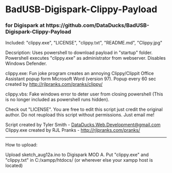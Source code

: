 <h1>BadUSB-Digispark-Clippy-Payload</h1> <h3>for Digispark at https://github.com/DataDucks/BadUSB-Digispark-Clippy-Payload</h3>

Included: "clippy.exe", "LICENSE", "clippy.txt", "README.md", "Clippy.jpg"

Decsription: Uses powershell to download payload in "startup" folder. Powershell executes "clippy.exe" as administrator from webserver. Disables Windows Defender. 

clippy.exe: Fun joke program creates an annoying Clippy/Clippit Office Assistant popup form Microsoft Word (version 97). Popup every 60 sec created by http://rjlpranks.com/pranks/clippy/ 

clippy.vbs: Fake windows error to deter user from closing powershell (This is no longer included as powershell runs hidden). 

Check out "LICENSE". You are free to edit this script just credit the original author. Do not reupload this script without permissions. Just email me!

Script created by Tyler Smith - DataDucks.Web.Development@gmail.com
Clippy.exe created by RJL Pranks - http://rjlpranks.com/pranks/
_____________________________________________________________________________________________________________
How to upload:

Upload sketch_aug12a.ino to Digispark MOD A.
Put "clippy.exe" and "clippy.txt" in C:/xampp/htdocs/ (or wherever else your xampp host is located)

